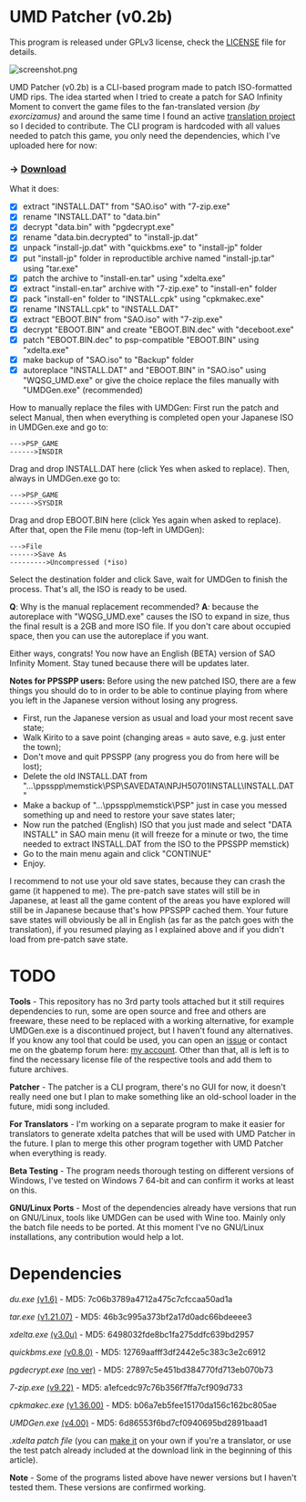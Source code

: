 # UMD Patcher (v0.2b)

This program is released under GPLv3 license, check the [LICENSE](https://github.com/KyousukeKyaa/umd_patcher/blob/master/LICENSE) file for details.

![screenshot.png](https://i.imgur.com/2EUwnDf.png)

UMD Patcher (v0.2b) is a CLI-based program made to patch ISO-formatted UMD rips.
The idea started when I tried to create a patch for SAO Infinity Moment to convert the game files to the fan-translated version *(by exorcizamus)* and around the same time I found an active [translation project](https://gbatemp.net/threads/sword-art-online-infinity-moment-psp.342727/) so I decided to contribute. The CLI program is hardcoded with all values needed to patch this game, you only need the dependencies, which I've uploaded here for now:

### -> **[Download](https://www.sendspace.com/file/iia4z7)**

What it does:
- [x] extract "INSTALL.DAT" from "SAO.iso" with "7-zip.exe"
- [x] rename "INSTALL.DAT" to "data.bin"
- [x] decrypt "data.bin" with "pgdecrypt.exe"
- [x] rename "data.bin.decrypted" to "install-jp.dat"
- [x] unpack "install-jp.dat" with "quickbms.exe" to "install-jp" folder
- [x] put "install-jp" folder in reproductible archive named "install-jp.tar" using "tar.exe"
- [x] patch the archive to "install-en.tar" using "xdelta.exe"
- [x] extract "install-en.tar" archive with "7-zip.exe" to "install-en" folder
- [x] pack "install-en" folder to "INSTALL.cpk" using "cpkmakec.exe"
- [x] rename "INSTALL.cpk" to "INSTALL.DAT"
- [x] extract "EBOOT.BIN" from "SAO.iso" with "7-zip.exe"
- [x] decrypt "EBOOT.BIN" and create "EBOOT.BIN.dec" with "deceboot.exe"
- [x] patch "EBOOT.BIN.dec" to psp-compatible "EBOOT.BIN" using "xdelta.exe"
- [x] make backup of "SAO.iso" to "Backup" folder
- [x] autoreplace "INSTALL.DAT" and "EBOOT.BIN" in "SAO.iso" using "WQSG_UMD.exe" or give the choice replace the files manually with "UMDGen.exe" (recommended)

How to manually replace the files with UMDGen:
First run the patch and select Manual, then when everything is completed open your Japanese ISO in UMDGen.exe and go to:
```
--->PSP_GAME
------>INSDIR
```

Drag and drop INSTALL.DAT here (click Yes when asked to replace). Then, always in UMDGen.exe go to:
```
--->PSP_GAME
------>SYSDIR
```

Drag and drop EBOOT.BIN here (click Yes again when asked to replace). After that, open the File menu (top-left in UMDGen):
```
--->File
------>Save As
--------->Uncompressed (*iso)
```

Select the destination folder and click Save, wait for UMDGen to finish the process. That's all, the ISO is ready to be used.

**Q**: Why is the manual replacement recommended?
**A**: because the autoreplace with "WQSG_UMD.exe" causes the ISO to expand in size, thus the final result is a 2GB and more ISO file. If you don't care about occupied space, then you can use the autoreplace if you want.

Either ways, congrats! You now have an English (BETA) version of SAO Infinity Moment. Stay tuned because there will be updates later.

**Notes for PPSSPP users:**
Before using the new patched ISO, there are a few things you should do to in order to be able to continue playing from where you left in the Japanese version without losing any progress.
- First, run the Japanese version as usual and load your most recent save state;
- Walk Kirito to a save point (changing areas = auto save, e.g. just enter the town);
- Don't move and quit PPSSPP (any progress you do from here will be lost);
- Delete the old INSTALL.DAT from "...\ppsspp\memstick\PSP\SAVEDATA\NPJH50701INSTALL\INSTALL.DAT"
- Make a backup of "...\ppsspp\memstick\PSP" just in case you messed something up and need to restore your save states later;
- Now run the patched (English) ISO that you just made and select "DATA INSTALL" in SAO main menu (it will freeze for a minute or two, the time needed to extract INSTALL.DAT from the ISO to the PPSSPP memstick)
- Go to the main menu again and click "CONTINUE"
- Enjoy.

I recommend to not use your old save states, because they can crash the game (it happened to me). The pre-patch save states will still be in Japanese, at least all the game content of the areas you have explored will still be in Japanese because that's how PPSSPP cached them. Your future save states will obviously be all in English (as far as the patch goes with the translation), if you resumed playing as I explained above and if you didn't load from pre-patch save state.

# **TODO**
**Tools** - This repository has no 3rd party tools attached but it still requires dependencies to run, some are open source and free and others are freeware, these need to be replaced with a working alternative, for example UMDGen.exe is a discontinued project, but I haven't found any alternatives. If you know any tool that could be used, you can open an [issue](https://github.com/KyousukeKyaa/umd_patcher/issues) or contact me on the gbatemp forum here: [my account](https://gbatemp.net/members/nasiin.419446/).
Other than that, all is left is to find the necessary license file of the respective tools and add them to future archives.

**Patcher** - The patcher is a CLI program, there's no GUI for now, it doesn't really need one but I plan to make something like an old-school loader in the future, midi song included.

**For Translators** - I'm working on a separate program to make it easier for translators to generate xdelta patches that will be used with UMD Patcher in the future. I plan to merge this other program together with UMD Patcher when everything is ready.

**Beta Testing** - The program needs thorough testing on different versions of Windows, I've tested on Windows 7 64-bit and can confirm it works at least on this.

**GNU/Linux Ports** - Most of the dependencies already have versions that run on GNU/Linux, tools like UMDGen can be used with Wine too. Mainly only the batch file needs to be ported. At this moment I've no GNU/Linux installations, any contribution would help a lot.

# **Dependencies**

*du.exe* [(v1.6)](https://technet.microsoft.com/en-us/sysinternals/du.aspx) - MD5: 7c06b3789a4712a475c7cfccaa50ad1a

*tar.exe* [(v1.21.07)](http://geoffair.net/unix/tar-01.htm) - MD5: 46b3c995a373bf2a17d0adc66bdeeee3

*xdelta.exe* [(v3.0u)](http://www.romhacking.net/reviews/1345/) - MD5: 6498032fde8bc1fa275ddfc639bd2957

*quickbms.exe* [(v0.8.0)](http://aluigi.altervista.org/quickbms.htm) - MD5: 12769aafff3df2442e5c383c3e2c6912

*pgdecrypt.exe* [(no ver)](https://gbatemp.net/threads/pgd-encrypter.432029/) - MD5: 27897c5e451bd384770fd713eb070b73

*7-zip.exe* [(v9.22)](https://sourceforge.net/projects/sevenzip/files/7-Zip/9.22/) - MD5: a1efcedc97c76b356f7ffa7cf909d733

*cpkmakec.exe* [(v1.36.00)](https://duckduckgo.com/html/?q=cpkmakec.exe%201.36.00) - MD5: b06a7eb5fee15170da156c162bc805ae

*UMDGen.exe* [(v4.00)](http://www.romhacking.net/utilities/1218/) - MD5: 6d86553f6bd7cf0940695bd2891baad1

*.xdelta patch file* (you can [make it](https://gbatemp.net/threads/sword-art-online-infinity-moment-psp.342727/page-86#post-7232590) on your own if you're a translator, or use the test patch already included at the download link in the beginning of this article).

**Note** - Some of the programs listed above have newer versions but I haven't tested them. These versions are confirmed working.
